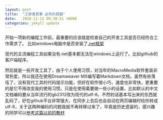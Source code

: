 ```yaml
---
layout: post
title:  "工欲善其事 必先利其器"
date:   2020-11-11 09:38:51 +0800
categories: jekyll update
---
```

开始一项新的编程工作前，最重要的应该就是检查自己的开发工具是否已经符合工作需求了。
比如windows电脑中是否安装了[.net框架](https://df.ghtxx.cn:89/externalLinksController/chain/dotnetfx45_full_4.5.51209.exe?ckey=fpVCxkP4uP139i1iK1B88xCXR4x0yzTshlf%2FB7ppu6JVrznRk%2BBQgni1bzS6HLvj)

现代的主流编程工具如果没有.net基本都无法在windows上运行了。比如github的客户端程序。

然后就是一些开发工具了，由于个人使用习惯，对当年的MacroMedia软件套装非常热爱，所以我还在使用Dreamweaver MX编写着Markdown文档，虽然有些落伍了，没有现代工具的代码提示功能，但好在软件很小巧，速度也非常快，更重要的是它不用改变我的使用习惯。只是在使用着要做一些小的设置，比如默认的中文文档编码要从当年流行的gb2312改为现代的utf-8，不然的话基本写出来的东西就乱码了，好在github平台非常强大，在同步上去后也会自动在网页编辑时给你转成utf-8，关于这两种编码的问题我就不再转移过来了，毕竟是历史遗留的，感兴趣的同学可以[参考这篇以前的教材](https://i.ghtxx.cn/docs/unicode2gbk.html)
